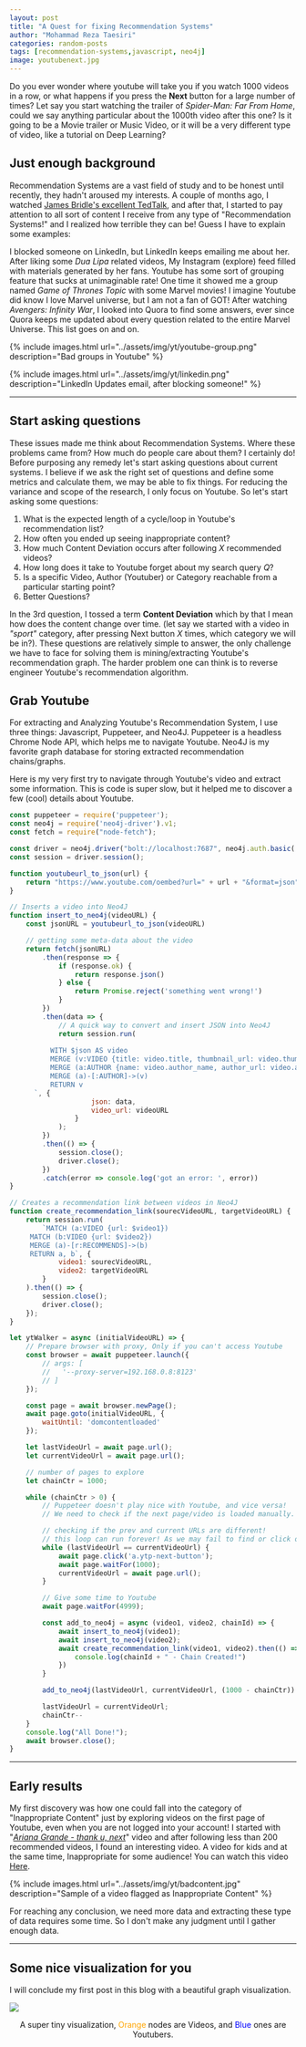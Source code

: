 ```yaml
---
layout: post
title: "A Quest for fixing Recommendation Systems"
author: "Mohammad Reza Taesiri"
categories: random-posts
tags: [recommendation-systems,javascript, neo4j]
image: youtubenext.jpg
---
```


Do you ever wonder where youtube will take you if you watch 1000 videos in a row, or what happens if you press the **Next** button for a large number of times? Let say you start watching the trailer of *Spider-Man: Far From Home*, could we say anything particular about the 1000th video after this one? Is it going to be a Movie trailer or Music Video, or it will be a very different type of video, like a tutorial on Deep Learning?

## Just enough background

Recommendation Systems are a vast field of study and to be honest until recently, they hadn't aroused my interests. A couple of months ago, I watched [James Bridle's excellent TedTalk](https://www.youtube.com/watch?v=v9EKV2nSU8w), and after that, I started to pay attention to all sort of content I receive from any type of "Recommendation Systems!" and I realized how terrible they can be!  Guess I have to explain some examples:

I blocked someone on LinkedIn, but LinkedIn keeps emailing me about her. After liking some *Dua Lipa* related videos, My Instagram (explore) feed filled with materials generated by her fans. Youtube has some sort of grouping feature that sucks at unimaginable rate! One time it showed me a group named *Game of Thrones Topic* with some Marvel movies! I imagine Youtube did know I love Marvel universe, but I am not a fan of GOT! After watching *Avengers: Infinity War*, I looked into Quora to find some answers, ever since Quora keeps me updated about every question related to the entire Marvel Universe. This list goes on and on.

{% include images.html url="../assets/img/yt/youtube-group.png" description="Bad groups in Youtube" %}

{% include images.html url="../assets/img/yt/linkedin.png" description="LinkedIn Updates email, after blocking someone!" %}

---

## Start asking questions

These issues made me think about Recommendation Systems. Where these problems came from? How much do people care about them? I certainly do! Before purposing any remedy let's start asking questions about current systems. I believe if we ask the right set of questions and define some metrics and calculate them, we may be able to fix things. For reducing the variance and scope of the research, I only focus on Youtube. So let's start asking some questions:

1. What is the expected length of a cycle/loop in Youtube's recommendation list?
1. How often you ended up seeing inappropriate content?
1. How much Content Deviation occurs after following *X* recommended videos?
1. How long does it take to Youtube forget about my search query *Q*?
1. Is a specific Video, Author (Youtuber) or Category reachable from a particular starting point?
1. Better Questions?

In the 3rd question, I tossed a term **Content Deviation** which by that I mean how does the content change over time. (let say we started with a video in *"sport"* category, after pressing Next button *X* times, which category we will be in?). These questions are relatively simple to answer, the only challenge we have to face for solving them is mining/extracting Youtube's recommendation graph. The harder problem one can think is to reverse engineer Youtube's recommendation algorithm.

## Grab Youtube

For extracting and Analyzing Youtube's Recommendation System, I use three things: Javascript, Puppeteer, and Neo4J. Puppeteer is a headless Chrome Node API, which helps me to navigate Youtube. Neo4J is my favorite graph database for storing extracted recommendation chains/graphs.

Here is my very first try to navigate through Youtube's video and extract some information. This is code is super slow, but it helped me to discover a few (cool) details about Youtube.

```javascript
const puppeteer = require('puppeteer');
const neo4j = require('neo4j-driver').v1;
const fetch = require("node-fetch");

const driver = neo4j.driver("bolt://localhost:7687", neo4j.auth.basic('neo4j', 'neo4jpassword'));
const session = driver.session();

function youtubeurl_to_json(url) {
    return "https://www.youtube.com/oembed?url=" + url + "&format=json";
}

// Inserts a video into Neo4J
function insert_to_neo4j(videoURL) {
    const jsonURL = youtubeurl_to_json(videoURL)

    // getting some meta-data about the video
    return fetch(jsonURL)
        .then(response => {
            if (response.ok) {
                return response.json()
            } else {
                return Promise.reject('something went wrong!')
            }
        })
        .then(data => {
            // A quick way to convert and insert JSON into Neo4J
            return session.run(
                `
          WITH $json AS video
          MERGE (v:VIDEO {title: video.title, thumbnail_url: video.thumbnail_url, url: $video_url})
          MERGE (a:AUTHOR {name: video.author_name, author_url: video.author_url})
          MERGE (a)-[:AUTHOR]->(v)
          RETURN v
      `, {
                    json: data,
                    video_url: videoURL
                }
            );
        })
        .then(() => {
            session.close();
            driver.close();
        })
        .catch(error => console.log('got an error: ', error))
}

// Creates a recommendation link between videos in Neo4J
function create_recommendation_link(sourecVideoURL, targetVideoURL) {
    return session.run(
        `MATCH (a:VIDEO {url: $video1})
     MATCH (b:VIDEO {url: $video2})
     MERGE (a)-[r:RECOMMENDS]->(b)
     RETURN a, b`, {
            video1: sourecVideoURL,
            video2: targetVideoURL
        }
    ).then(() => {
        session.close();
        driver.close();
    });
}

let ytWalker = async (initialVideoURL) => {
    // Prepare browser with proxy, Only if you can't access Youtube
    const browser = await puppeteer.launch({
        // args: [
        //   '--proxy-server=192.168.0.8:8123'
        // ]
    });

    const page = await browser.newPage();
    await page.goto(initialVideoURL, {
        waitUntil: 'domcontentloaded'
    });

    let lastVideoUrl = await page.url();
    let currentVideoUrl = await page.url();

    // number of pages to explore
    let chainCtr = 1000;

    while (chainCtr > 0) {
        // Puppeteer doesn't play nice with Youtube, and vice versa!
        // We need to check if the next page/video is loaded manually.

        // checking if the prev and current URLs are different!
        // this loop can run forever! As we may fail to find or click on a.ytp-next-button
        while (lastVideoUrl == currentVideoUrl) {
            await page.click('a.ytp-next-button');
            await page.waitFor(1000);
            currentVideoUrl = await page.url();
        }

        // Give some time to Youtube
        await page.waitFor(4999);

        const add_to_neo4j = async (video1, video2, chainId) => {
            await insert_to_neo4j(video1);
            await insert_to_neo4j(video2);
            await create_recommendation_link(video1, video2).then(() => {
                console.log(chainId + " - Chain Created!")
            })
        }

        add_to_neo4j(lastVideoUrl, currentVideoUrl, (1000 - chainCtr))

        lastVideoUrl = currentVideoUrl;
        chainCtr--
    }
    console.log("All Done!");
    await browser.close();
}
```

---

## Early results

My first discovery was how one could fall into the category of "Inappropriate Content" just by exploring videos on the first page of Youtube, even when you are not logged into your account! I started with "[*Ariana Grande - thank u, next*](https://www.youtube.com/watch?v=gl1aHhXnN1k)" video and after following less than 200  recommended videos, I found an interesting video. A video for kids and at the same time, Inappropriate for some audience! You can watch this video [Here](https://www.youtube.com/watch?v=-nAGgRIitXo).

{% include images.html url="../assets/img/yt/badcontent.jpg" description="Sample of a video flagged as Inappropriate Content" %}

For reaching any conclusion, we need more data and extracting these type of data requires some time. So I don't make any judgment until I gather enough data.

---

## Some nice visualization for you

I will conclude my first post in this blog with a beautiful graph visualization.

[ ![](../assets/img/yt/simplewalk.jpg) ](../assets/img/yt/simplewalk.jpg)

<p style="text-align: center;">
A super tiny visualization, <span style="color:orange">Orange</span> nodes are Videos, and  <span style="color:blue">Blue</span> ones are Youtubers.
</p>
